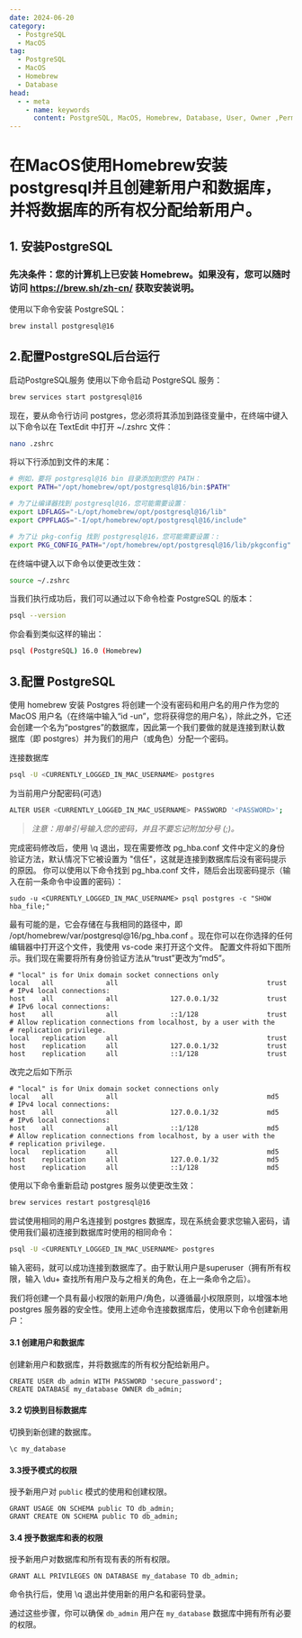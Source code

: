 ```yaml
---
date: 2024-06-20
category:
  - PostgreSQL
  - MacOS
tag:
  - PostgreSQL
  - MacOS
  - Homebrew
  - Database
head:
  - - meta
    - name: keywords
      content: PostgreSQL, MacOS, Homebrew, Database, User, Owner ,Permission
---
```

# 在MacOS使用Homebrew安装postgresql并且创建新用户和数据库，并将数据库的所有权分配给新用户。

## 1. 安装PostgreSQL

### 先决条件：您的计算机上已安装 Homebrew。如果没有，您可以随时访问 https://brew.sh/zh-cn/ 获取安装说明。

使用以下命令安装 PostgreSQL：

```bash
brew install postgresql@16
```

## 2.配置PostgreSQL后台运行

启动PostgreSQL服务
使用以下命令启动 PostgreSQL 服务：

```bash
brew services start postgresql@16
```

现在，要从命令行访问 postgres，您必须将其添加到路径变量中，在终端中键入以下命令以在 TextEdit 中打开 ~/.zshrc 文件：

```bash
nano .zshrc
```

将以下行添加到文件的末尾：

```bash
# 例如，要将 postgresql@16 bin 目录添加到您的 PATH：
export PATH="/opt/homebrew/opt/postgresql@16/bin:$PATH" 

# 为了让编译器找到 postgresql@16，您可能需要设置：
export LDFLAGS="-L/opt/homebrew/opt/postgresql@16/lib"
export CPPFLAGS="-I/opt/homebrew/opt/postgresql@16/include"

# 为了让 pkg-config 找到 postgresql@16，您可能需要设置：:
export PKG_CONFIG_PATH="/opt/homebrew/opt/postgresql@16/lib/pkgconfig"
```

在终端中键入以下命令以使更改生效：

```bash
source ~/.zshrc
```

当我们执行成功后，我们可以通过以下命令检查 PostgreSQL 的版本：

```bash
psql --version
```

你会看到类似这样的输出：

```bash
psql (PostgreSQL) 16.0 (Homebrew)
```

## 3.配置 PostgreSQL

使用 homebrew 安装 Postgres 将创建一个没有密码和用户名的用户作为您的 MacOS 用户名（在终端中输入“id -un”，您将获得您的用户名），除此之外，它还会创建一个名为“postgres”的数据库，因此第一个我们要做的就是连接到默认数据库（即 postgres）并为我们的用户（或角色）分配一个密码。

连接数据库

```bash
psql -U <CURRENTLY_LOGGED_IN_MAC_USERNAME> postgres
```

为当前用户分配密码(可选)

```bash
ALTER USER <CURRENTLY_LOGGED_IN_MAC_USERNAME> PASSWORD '<PASSWORD>';
```

> *注意：用单引号输入您的密码，并且不要忘记附加分号 (;)。*

完成密码修改后，使用 \q 退出，现在需要修改 pg_hba.conf 文件中定义的身份验证方法，默认情况下它被设置为 "信任"，这就是连接到数据库后没有密码提示的原因。
你可以使用以下命令找到 pg_hba.conf 文件，随后会出现密码提示（输入在前一条命令中设置的密码）：

```mar
sudo -u <CURRENTLY_LOGGED_IN_MAC_USERNAME> psql postgres -c "SHOW hba_file;"
```

最有可能的是，它会存储在与我相同的路径中，即 /opt/homebrew/var/postgresql@16/pg_hba.conf 。现在你可以在你选择的任何编辑器中打开这个文件，我使用 vs-code 来打开这个文件。
配置文件将如下图所示。我们现在需要将所有身份验证方法从“trust”更改为“md5”。

```properties
# "local" is for Unix domain socket connections only
local   all             all                                     trust
# IPv4 local connections:
host    all             all             127.0.0.1/32            trust
# IPv6 local connections:
host    all             all             ::1/128                 trust
# Allow replication connections from localhost, by a user with the
# replication privilege.
local   replication     all                                     trust
host    replication     all             127.0.0.1/32            trust
host    replication     all             ::1/128                 trust
```

改完之后如下所示

```properties
# "local" is for Unix domain socket connections only
local   all             all                                     md5
# IPv4 local connections:
host    all             all             127.0.0.1/32            md5
# IPv6 local connections:
host    all             all             ::1/128                 md5
# Allow replication connections from localhost, by a user with the
# replication privilege.
local   replication     all                                     md5
host    replication     all             127.0.0.1/32            md5
host    replication     all             ::1/128                 md5
```

使用以下命令重新启动 postgres 服务以使更改生效：

```bash
brew services restart postgresql@16
```

尝试使用相同的用户名连接到 postgres 数据库，现在系统会要求您输入密码，请使用我们最初连接到数据库时使用的相同命令：

```bash
psql -U <CURRENTLY_LOGGED_IN_MAC_USERNAME> postgres
```

输入密码，就可以成功连接到数据库了。由于默认用户是superuser（拥有所有权限，输入 \du+ 查找所有用户及与之相关的角色，在上一条命令之后）。

我们将创建一个具有最小权限的新用户/角色，以遵循最小权限原则，以增强本地 postgres 服务器的安全性。使用上述命令连接数据库后，使用以下命令创建新用户：

#### 3.1 创建用户和数据库

创建新用户和数据库，并将数据库的所有权分配给新用户。

```postgresql
CREATE USER db_admin WITH PASSWORD 'secure_password';
CREATE DATABASE my_database OWNER db_admin;
```

#### 3.2 切换到目标数据库

切换到新创建的数据库。

```postgresql
\c my_database
```

#### 3.3授予模式的权限

授予新用户对 `public` 模式的使用和创建权限。

```postgresql
GRANT USAGE ON SCHEMA public TO db_admin;
GRANT CREATE ON SCHEMA public TO db_admin;
```

#### 3.4 授予数据库和表的权限

授予新用户对数据库和所有现有表的所有权限。

```postgresql
GRANT ALL PRIVILEGES ON DATABASE my_database TO db_admin;
```

命令执行后，使用 \q 退出并使用新的用户名和密码登录。

通过这些步骤，你可以确保 `db_admin` 用户在 `my_database` 数据库中拥有所有必要的权限。

